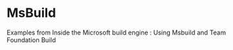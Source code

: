 MsBuild
=======

Examples from Inside the Microsoft build engine : Using Msbuild and Team Foundation Build